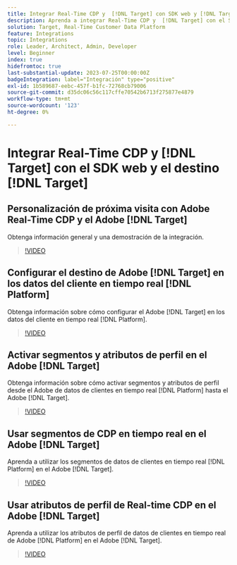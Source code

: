 ```yaml
---
title: Integrar Real-Time CDP y  [!DNL Target] con SDK web y [!DNL Target] destino
description: Aprenda a integrar Real-Time CDP y  [!DNL Target] con el SDK web y [!DNL Target] destination.
solution: Target, Real-Time Customer Data Platform
feature: Integrations
topic: Integrations
role: Leader, Architect, Admin, Developer
level: Beginner
index: true
hidefromtoc: true
last-substantial-update: 2023-07-25T00:00:00Z
badgeIntegration: label="Integración" type="positive"
exl-id: 1b589687-eebc-457f-b1fc-72768cb79006
source-git-commit: d35dc06c56c117cffe70542b6713f275877e4879
workflow-type: tm+mt
source-wordcount: '123'
ht-degree: 0%

---
```


# Integrar Real-Time CDP y [!DNL Target] con el SDK web y el destino [!DNL Target]

## Personalización de próxima visita con Adobe Real-Time CDP y el Adobe [!DNL Target]

Obtenga información general y una demostración de la integración.

>[!VIDEO](https://video.tv.adobe.com/v/340091?quality=12&learn=on)


## Configurar el destino de Adobe [!DNL Target] en los datos del cliente en tiempo real [!DNL Platform]

Obtenga información sobre cómo configurar el Adobe [!DNL Target] en los datos del cliente en tiempo real [!DNL Platform].

>[!VIDEO](https://video.tv.adobe.com/v/3449796/?learn=on&captions=spa)

## Activar segmentos y atributos de perfil en el Adobe [!DNL Target]

Obtenga información sobre cómo activar segmentos y atributos de perfil desde el Adobe de datos de clientes en tiempo real [!DNL Platform] hasta el Adobe [!DNL Target].

>[!VIDEO](https://video.tv.adobe.com/v/3447358/?learn=on&captions=spa)

## Usar segmentos de CDP en tiempo real en el Adobe [!DNL Target]

Aprenda a utilizar los segmentos de datos de clientes en tiempo real [!DNL Platform] en el Adobe [!DNL Target].

>[!VIDEO](https://video.tv.adobe.com/v/3446830/?learn=on&captions=spa)

## Usar atributos de perfil de Real-time CDP en el Adobe [!DNL Target]

Aprenda a utilizar los atributos de perfil de datos de clientes en tiempo real de Adobe [!DNL Platform] en el Adobe [!DNL Target].

>[!VIDEO](https://video.tv.adobe.com/v/3451896/?learn=on&captions=spa)
